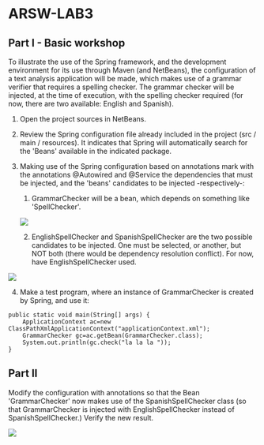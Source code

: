 # ARSW-LAB3

## Part I - Basic workshop 

To illustrate the use of the Spring framework, and the development environment for its use through Maven (and NetBeans), the configuration of a text analysis application will be made, which makes use of a grammar verifier that requires a spelling checker. The grammar checker will be injected, at the time of execution, with the spelling checker required (for now, there are two available: English and Spanish).

  1. Open the project sources in NetBeans.
  
  2. Review the Spring configuration file already included in the project (src / main / resources). It indicates that Spring will      automatically search for the 'Beans' available in the indicated package.
  
  3. Making use of the Spring configuration based on annotations mark with the annotations @Autowired and @Service the dependencies that must be injected, and the 'beans' candidates to be injected -respectively-:
  
      1. GrammarChecker will be a bean, which depends on something like 'SpellChecker'.
      
        ![](https://github.com/jualme/ARSW-LAB3/blob/master/GRAMMAR-CHECKER/img/Notations.PNG)
      
      2. EnglishSpellChecker and SpanishSpellChecker are the two possible candidates to be injected. One must be selected, or another, but NOT both (there would be dependency resolution conflict). For now, have EnglishSpellChecker used. 
      
![](https://github.com/jualme/ARSW-LAB3/blob/master/GRAMMAR-CHECKER/img/English.PNG)
      
  4. Make a test program, where an instance of GrammarChecker is created by Spring, and use it:
  
```  
public static void main(String[] args) {
	ApplicationContext ac=new ClassPathXmlApplicationContext("applicationContext.xml");
	GrammarChecker gc=ac.getBean(GrammarChecker.class);
	System.out.println(gc.check("la la la "));
}
```

## Part II

Modify the configuration with annotations so that the Bean 'GrammarChecker' now makes use of the SpanishSpellChecker class (so that GrammarChecker is injected with EnglishSpellChecker instead of SpanishSpellChecker.) Verify the new result.

![](https://github.com/jualme/ARSW-LAB3/blob/master/GRAMMAR-CHECKER/img/Spanish.PNG)
